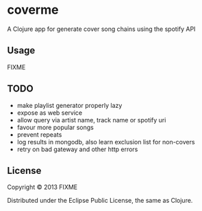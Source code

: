 # coverme

A Clojure app for generate cover song chains using the spotify API

## Usage

FIXME

## TODO

 * make playlist generator properly lazy
 * expose as web service
 * allow query via artist name, track name or spotify uri
 * favour more popular songs
 * prevent repeats
 * log results in mongodb, also learn exclusion list for non-covers
 * retry on bad gateway and other http errors

## License

Copyright © 2013 FIXME

Distributed under the Eclipse Public License, the same as Clojure.
